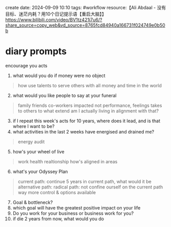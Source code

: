 create date: 2024-09-09 10:10
tags: #workflow 
resource:【Ali Abdaal - 没有目标、迷茫内耗？用10个日记提示语【重启大脑】】 https://www.bilibili.com/video/BV1tz421i7u6/?share_source=copy_web&vd_source=8765fcd84940a166731f024749e0b50b

# diary prompts
encourage you acts 
1. what would you do if money were no object
>how use talents to serve others with all money and time in the world
2. what would you like people to say at your funeral
> family friends co-workers impacted
> not performance, feelings takes to others
> to what extend am I actually living in alignment with that?
3. if I repeat this week's acts for 10 years, where does it lead, and is that where I want to be?
4. what activities in the last 2 weeks have energised and drained me?
> energy audit
5. how's your wheel of live
> work health realtionship
> how's aligned in areas
6. what's your Odyssey Plan
>current path: continue 5 years in current path, what would it be
>alternative path:
>radical path: 
>not confine ourself on the current path
>way more control & options available
7. Goal & bottleneck?
8. which goal will have the greatest positive impact on your life
9. Do you work for your business or business work for you?
10. if die 2 years from now, what would you do